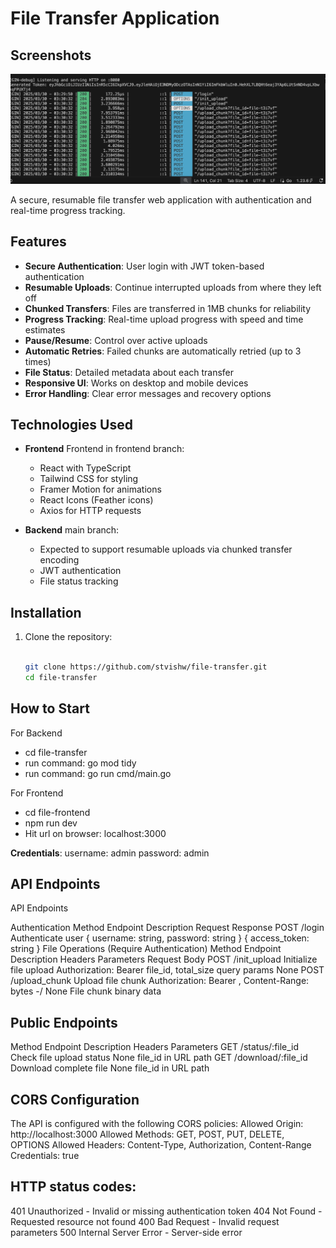 # File Transfer Application

## Screenshots
![Logs Screenshot](screenshot/Screenshot_1.png)  

A secure, resumable file transfer web application with authentication and real-time progress tracking.

## Features

- **Secure Authentication**: User login with JWT token-based authentication
- **Resumable Uploads**: Continue interrupted uploads from where they left off
- **Chunked Transfers**: Files are transferred in 1MB chunks for reliability
- **Progress Tracking**: Real-time upload progress with speed and time estimates
- **Pause/Resume**: Control over active uploads
- **Automatic Retries**: Failed chunks are automatically retried (up to 3 times)
- **File Status**: Detailed metadata about each transfer
- **Responsive UI**: Works on desktop and mobile devices
- **Error Handling**: Clear error messages and recovery options

## Technologies Used

- **Frontend** Frontend in frontend branch:
  - React with TypeScript
  - Tailwind CSS for styling
  - Framer Motion for animations
  - React Icons (Feather icons)
  - Axios for HTTP requests

- **Backend** main branch:
  - Expected to support resumable uploads via chunked transfer encoding
  - JWT authentication
  - File status tracking

## Installation

1. Clone the repository:
   ```bash
  
   git clone https://github.com/stvishw/file-transfer.git
   cd file-transfer

## How to Start
For Backend
 - cd file-transfer
 - run command: go mod tidy
 - run command: go run cmd/main.go


For Frontend
 - cd file-frontend
 - npm run dev
 - Hit url on browser: localhost:3000

**Credentials**:  username: admin password: admin

## API Endpoints
API Endpoints

Authentication
Method	Endpoint	Description	Request	Response
POST	/login	Authenticate user	{ username: string, password: string }	{ access_token: string }
File Operations (Require Authentication)
Method	Endpoint	Description	Headers	Parameters	Request Body
POST	/init_upload	Initialize file upload	Authorization: Bearer <token>	file_id, total_size query params	None
POST	/upload_chunk	Upload file chunk	Authorization: Bearer <token>, Content-Range: bytes <start>-<end>/<total>	None	File chunk binary data


## Public Endpoints
Method	Endpoint	Description	Headers	Parameters
GET	/status/:file_id	Check file upload status	None	file_id in URL path
GET	/download/:file_id	Download complete file	None	file_id in URL path


## CORS Configuration
The API is configured with the following CORS policies:
Allowed Origin: http://localhost:3000
Allowed Methods: GET, POST, PUT, DELETE, OPTIONS
Allowed Headers: Content-Type, Authorization, Content-Range
Credentials: true


## HTTP status codes:

401 Unauthorized - Invalid or missing authentication token
404 Not Found - Requested resource not found
400 Bad Request - Invalid request parameters
500 Internal Server Error - Server-side error
